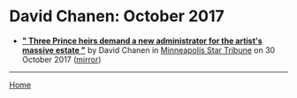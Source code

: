 # David Chanen: October 2017

 - [**"
                                            Three Prince heirs demand a new administrator for the artist's massive estate
                                    "**](http://www.startribune.com/several-prince-heirs-demand-a-new-administrator-for-the-artist-s-massive-estate/454144553/) by David Chanen in [Minneapolis Star Tribune](http://www.startribune.com/) on 30 October 2017 ([mirror](https://web.archive.org/web/*/http://www.startribune.com/several-prince-heirs-demand-a-new-administrator-for-the-artist-s-massive-estate/454144553/))

----

[Home](./)
